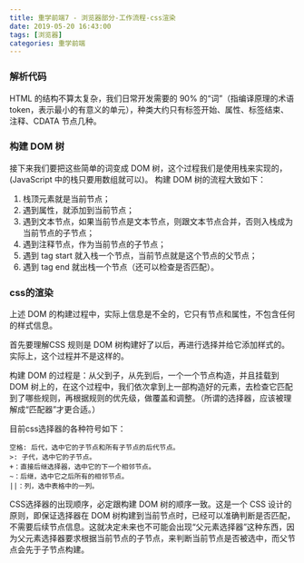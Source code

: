 ```yaml
---
title: 重学前端7 - 浏览器部分-工作流程-css渲染
date: 2019-05-20 16:43:00
tags: [浏览器]
categories: 重学前端
---
```


### 解析代码
HTML 的结构不算太复杂，我们日常开发需要的 90% 的“词”（指编译原理的术语 token，表示最小的有意义的单元），种类大约只有标签开始、属性、标签结束、注释、CDATA 节点几种。
<!-- more -->
### 构建 DOM 树

接下来我们要把这些简单的词变成 DOM 树，这个过程我们是使用栈来实现的，(JavaScript 中的栈只要用数组就可以)。
构建 DOM 树的流程大致如下：

1. 栈顶元素就是当前节点；
2. 遇到属性，就添加到当前节点；
3. 遇到文本节点，如果当前节点是文本节点，则跟文本节点合并，否则入栈成为当前节点的子节点；
4. 遇到注释节点，作为当前节点的子节点；
5. 遇到 tag start 就入栈一个节点，当前节点就是这个节点的父节点；
6. 遇到 tag end 就出栈一个节点（还可以检查是否匹配）。


### css的渲染
上述 DOM 的构建过程中，实际上信息是不全的，它只有节点和属性，不包含任何的样式信息。  

首先要理解CSS 规则是 DOM 树构建好了以后，再进行选择并给它添加样式的。实际上，这个过程并不是这样的。  

构建 DOM 的过程是：从父到子，从先到后，一个一个节点构造，并且挂载到 DOM 树上的，在这个过程中，我们依次拿到上一部构造好的元素，去检查它匹配到了哪些规则，再根据规则的优先级，做覆盖和调整。（所谓的选择器，应该被理解成“匹配器”才更合适。）



目前css选择器的各种符号如下：

	空格: 后代，选中它的子节点和所有子节点的后代节点。
	>: 子代，选中它的子节点。
	+：直接后继选择器，选中它的下一个相邻节点。
	~：后继，选中它之后所有的相邻节点。
	||：列，选中表格中的一列。

CSS选择器的出现顺序，必定跟构建 DOM 树的顺序一致。这是一个 CSS 设计的原则，即保证选择器在 DOM 树构建到当前节点时，已经可以准确判断是否匹配，不需要后续节点信息。这就决定未来也不可能会出现“父元素选择器”这种东西，因为父元素选择器要求根据当前节点的子节点，来判断当前节点是否被选中，而父节点会先于子节点构建。
